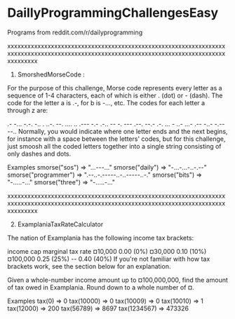 # DaillyProgrammingChallengesEasy
 Programs from reddit.com/r/dailyprogramming 
 
xxxxxxxxxxxxxxxxxxxxxxxxxxxxxxxxxxxxxxxxxxxxxxxxxxxxxxxxxxxxxxxxxxxxxxxxxxxxxxxxxxxxxxxxxxxxxxxxxxxxxxxxxxxxxxxxxxxxxxxxxxxxxxxxxxxxxxxxxxx

1. SmorshedMorseCode :

For the purpose of this challenge, Morse code represents every letter as a sequence of 1-4 characters, each of which is either . (dot) or - (dash). The code for the letter a is .-, for b is -..., etc. The codes for each letter a through z are:

.- -... -.-. -.. . ..-. --. .... .. .--- -.- .-.. -- -. --- .--. --.- .-. ... - ..- ...- .-- -..- -.-- --..
Normally, you would indicate where one letter ends and the next begins, for instance with a space between the letters' codes, but for this challenge, just smoosh all the coded letters together into a single string consisting of only dashes and dots.

Examples
smorse("sos") => "...---..."
smorse("daily") => "-...-...-..-.--"
smorse("programmer") => ".--..-.-----..-..-----..-."
smorse("bits") => "-.....-..."
smorse("three") => "-.....-..."


xxxxxxxxxxxxxxxxxxxxxxxxxxxxxxxxxxxxxxxxxxxxxxxxxxxxxxxxxxxxxxxxxxxxxxxxxxxxxxxxxxxxxxxxxxxxxxxxxxxxxxxxxxxxxxxxxxxxxxxxxxxxxxxxxxxxxxxxxxx

2. ExamplaniaTaxRateCalculator

The nation of Examplania has the following income tax brackets:

income cap      marginal tax rate
  ¤10,000           0.00 (0%)
  ¤30,000           0.10 (10%)
 ¤100,000           0.25 (25%)
    --              0.40 (40%)
If you're not familiar with how tax brackets work, see the section below for an explanation.

Given a whole-number income amount up to ¤100,000,000, find the amount of tax owed in Examplania. Round down to a whole number of ¤.

Examples
tax(0) => 0
tax(10000) => 0
tax(10009) => 0
tax(10010) => 1
tax(12000) => 200
tax(56789) => 8697
tax(1234567) => 473326